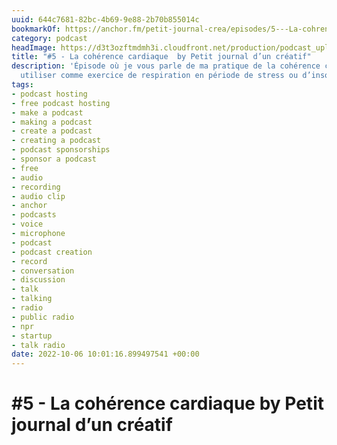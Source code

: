 ```yaml
---
uuid: 644c7681-82bc-4b69-9e88-2b70b855014c
bookmarkOf: https://anchor.fm/petit-journal-crea/episodes/5---La-cohrence-cardiaque-e1oidk7
category: podcast
headImage: https://d3t3ozftmdmh3i.cloudfront.net/production/podcast_uploaded_episode400/30825699/30825699-1664472356678-c640e813c8198.jpg
title: "#5 - La cohérence cardiaque  by Petit journal d’un créatif"
description: 'Épisode où je vous parle de ma pratique de la cohérence cardiaque à
  utiliser comme exercice de respiration en période de stress ou d’insomnie. '
tags:
- podcast hosting
- free podcast hosting
- make a podcast
- making a podcast
- create a podcast
- creating a podcast
- podcast sponsorships
- sponsor a podcast
- free
- audio
- recording
- audio clip
- anchor
- podcasts
- voice
- microphone
- podcast
- podcast creation
- record
- conversation
- discussion
- talk
- talking
- radio
- public radio
- npr
- startup
- talk radio
date: 2022-10-06 10:01:16.899497541 +00:00
---
```

# #5 - La cohérence cardiaque  by Petit journal d’un créatif

